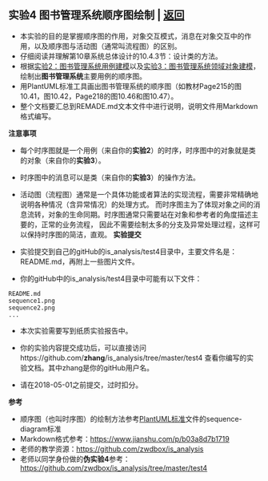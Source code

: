 ﻿<!-- markdownlint-disable MD033-->
<!-- 禁止MD033类型的警告 https://www.npmjs.com/package/markdownlint -->

## 实验4 图书管理系统顺序图绘制 | [返回](./README.md)

- 本实验的目的是掌握顺序图的作用，对象交互模式，消息在对象交互中的作用，以及顺序图与活动图（通常叫流程图）的区别。
- 仔细阅读并理解第10章系统总体设计的10.4.3节：设计类的方法。
- 根据[实验2：图书管理系统用例建模](./test2.md)以及[实验3：图书管理系统领域对象建模](./test3.md)，绘制出<b>图书管理系统</b>主要用例的顺序图。
- 用PlantUML标准工具画出图书管理系统的顺序图（如教材Page215的图10.41，图10.42，Page218的图10.46和图10.47）。
- 整个文档要汇总到REMADE.md文本文件中进行说明，说明文件用Markdown格式编写。

<b>注意事项</b>
- 每个时序图就是一个用例（来自你的<b>实验2</b>）的时序，时序图中的对象就是类的对象（来自你的<b>实验3</b>）。
- 时序图中的消息可以是类（来自你的<b>实验3</b>）的操作方法。
- 活动图（流程图）通常是一个具体功能或者算法的实现流程，需要非常精确地说明各种情况（含异常情况）的处理方式。
而时序图主为了体现对象之间的消息流转，对象的生命同期。时序图通常只需要站在对象和参考者的角度描述主要的，正常的业务流程，
因此不需要绘制太多的分支及异常处理过程，这样可以保持时序图的简洁，直观。
<b>实验提交</b>

- 实验提交到自己的gitHub的is_analysis/test4目录中，主要文件名是：README.md，再附上一些图片文件。
- 你的gitHub中的is_analysis/test4目录中可能有以下文件：

``` filelist
README.md
sequence1.png
sequence2.png
...
```

- 本次实验需要写到纸质实验报告中。

- 你的实验内容提交成功后，可以直接访问https://github.com/<b>zhang</b>/is_analysis/tree/master/test4
查看你编写的实验文档。其中zhang是你的gitHub用户名。

- 请在2018-05-01之前提交，过时扣分。

<b>参考</b>

- 顺序图（也叫时序图）的绘制方法参考[PlantUML标准](http://plantuml.com/sequence-diagram)文件的sequence-diagram标准
- Markdown格式参考：https://www.jianshu.com/p/b03a8d7b1719
- 老师的教学资源：https://github.com/zwdbox/is_analysis
- 老师以同学身份做的<b>伪实验4</b>参考：https://github.com/zwdbox/is_analysis/tree/master/test4